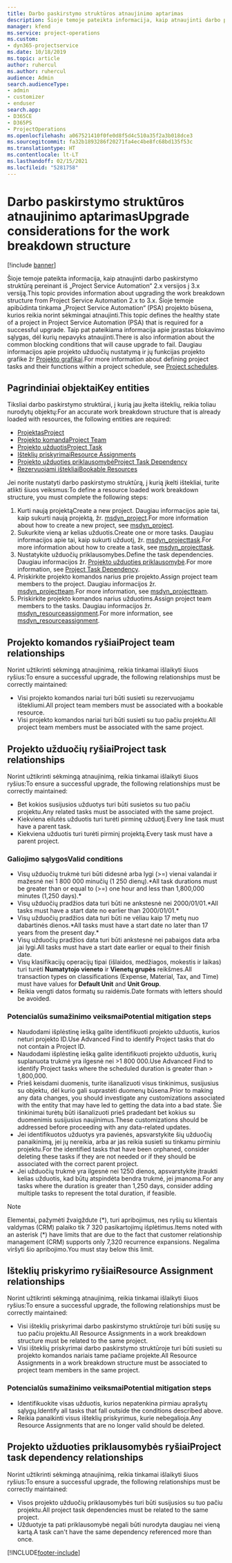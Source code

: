 ```yaml
---
title: Darbo paskirstymo struktūros atnaujinimo aptarimas
description: Šioje temoje pateikta informacija, kaip atnaujinti darbo paskirstymo struktūrą pereinant iš „Project Service Automation“ 2.x versijos į 3.x versiją.
manager: kfend
ms.service: project-operations
ms.custom:
- dyn365-projectservice
ms.date: 10/18/2019
ms.topic: article
author: ruhercul
ms.author: ruhercul
audience: Admin
search.audienceType:
- admin
- customizer
- enduser
search.app:
- D365CE
- D365PS
- ProjectOperations
ms.openlocfilehash: a067521410f0fe0d8f5d4c510a35f2a3b018dce3
ms.sourcegitcommit: fa32b1893286f20271fa4ec4be8fc68bd135f53c
ms.translationtype: HT
ms.contentlocale: lt-LT
ms.lasthandoff: 02/15/2021
ms.locfileid: "5281758"
---
```

# <a name="upgrade-considerations-for-the-work-breakdown-structure"></a><span data-ttu-id="82e10-103">Darbo paskirstymo struktūros atnaujinimo aptarimas</span><span class="sxs-lookup"><span data-stu-id="82e10-103">Upgrade considerations for the work breakdown structure</span></span>

[!include [banner](../includes/psa-now-project-operations.md)]

<span data-ttu-id="82e10-104">Šioje temoje pateikta informacija, kaip atnaujinti darbo paskirstymo struktūrą pereinant iš „Project Service Automation“ 2.x versijos į 3.x versiją.</span><span class="sxs-lookup"><span data-stu-id="82e10-104">This topic provides information about upgrading the work breakdown structure from Project Service Automation 2.x to 3.x.</span></span> <span data-ttu-id="82e10-105">Šioje temoje apibūdinta tinkama „Project Service Automation“ (PSA) projekto būsena, kurios reikia norint sėkmingai atnaujinti.</span><span class="sxs-lookup"><span data-stu-id="82e10-105">This topic defines the healthy state of a project in Project Service Automation (PSA) that is required for a successful upgrade.</span></span> <span data-ttu-id="82e10-106">Taip pat pateikiama informacija apie įprastas blokavimo sąlygas, dėl kurių nepavyks atnaujinti.</span><span class="sxs-lookup"><span data-stu-id="82e10-106">There is also information about the common blocking conditions that will cause upgrade to fail.</span></span> <span data-ttu-id="82e10-107">Daugiau informacijos apie projekto užduočių nustatymą ir jų funkcijas projekto grafike žr [Projekto grafikai](project-creating.md).</span><span class="sxs-lookup"><span data-stu-id="82e10-107">For more information about defining project tasks and their functions within a project schedule, see [Project schedules](project-creating.md).</span></span>

## <a name="key-entities"></a><span data-ttu-id="82e10-108">Pagrindiniai objektai</span><span class="sxs-lookup"><span data-stu-id="82e10-108">Key entities</span></span>
<span data-ttu-id="82e10-109">Tiksliai darbo paskirstymo struktūrai, į kurią jau įkelta išteklių, reikia toliau nurodytų objektų:</span><span class="sxs-lookup"><span data-stu-id="82e10-109">For an accurate work breakdown structure that is already loaded with resources, the following entities are required:</span></span>

- [<span data-ttu-id="82e10-110">Projektas</span><span class="sxs-lookup"><span data-stu-id="82e10-110">Project</span></span>](https://docs.microsoft.com/dynamics365/customerengagement/on-premises/developer/entities/msdyn_project)
- [<span data-ttu-id="82e10-111">Projekto komanda</span><span class="sxs-lookup"><span data-stu-id="82e10-111">Project Team</span></span>](https://docs.microsoft.com/dynamics365/customerengagement/on-premises/developer/entities/msdyn_projectteam)
- [<span data-ttu-id="82e10-112">Projekto užduotis</span><span class="sxs-lookup"><span data-stu-id="82e10-112">Project Task</span></span>](https://docs.microsoft.com/dynamics365/customerengagement/on-premises/developer/entities/msdyn_projecttask)
- [<span data-ttu-id="82e10-113">Išteklių priskyrimai</span><span class="sxs-lookup"><span data-stu-id="82e10-113">Resource Assignments</span></span>](https://docs.microsoft.com/dynamics365/customerengagement/on-premises/developer/entities/msdyn_resourceassignment)
- [<span data-ttu-id="82e10-114">Projekto užduoties priklausomybė</span><span class="sxs-lookup"><span data-stu-id="82e10-114">Project Task Dependency</span></span>](https://docs.microsoft.com/dynamics365/customerengagement/on-premises/developer/entities/msdyn_projecttaskdependency)
- [<span data-ttu-id="82e10-115">Rezervuojami ištekliai</span><span class="sxs-lookup"><span data-stu-id="82e10-115">Bookable Resources</span></span>](https://docs.microsoft.com/dynamics365/customerengagement/on-premises/developer/entities/bookableresource)

<span data-ttu-id="82e10-116">Jei norite nustatyti darbo paskirstymo struktūrą, į kurią įkelti ištekliai, turite atlikti šiuos veiksmus:</span><span class="sxs-lookup"><span data-stu-id="82e10-116">To define a resource loaded work breakdown structure, you must complete the following steps:</span></span>

1. <span data-ttu-id="82e10-117">Kurti naują projektą</span><span class="sxs-lookup"><span data-stu-id="82e10-117">Create a new project.</span></span> <span data-ttu-id="82e10-118">Daugiau informacijos apie tai, kaip sukurti naują projektą, žr. [msdyn_project](https://docs.microsoft.com/dynamics365/customerengagement/on-premises/developer/entities/msdyn_project).</span><span class="sxs-lookup"><span data-stu-id="82e10-118">For more information about how to create a new project, see [msdyn_project](https://docs.microsoft.com/dynamics365/customerengagement/on-premises/developer/entities/msdyn_project).</span></span>
2. <span data-ttu-id="82e10-119">Sukurkite vieną ar kelias užduotis.</span><span class="sxs-lookup"><span data-stu-id="82e10-119">Create one or more tasks.</span></span> <span data-ttu-id="82e10-120">Daugiau informacijos apie tai, kaip sukurti užduotį, žr. [msdyn_projecttask](https://docs.microsoft.com/dynamics365/customerengagement/on-premises/developer/entities/msdyn_projecttask).</span><span class="sxs-lookup"><span data-stu-id="82e10-120">For more information about how to create a task, see [msdyn_projecttask](https://docs.microsoft.com/dynamics365/customerengagement/on-premises/developer/entities/msdyn_projecttask).</span></span>
3. <span data-ttu-id="82e10-121">Nustatykite užduočių priklausomybes.</span><span class="sxs-lookup"><span data-stu-id="82e10-121">Define the task dependencies.</span></span> <span data-ttu-id="82e10-122">Daugiau informacijos žr. [Projekto užduoties priklausomybė](https://docs.microsoft.com/dynamics365/customerengagement/on-premises/developer/entities/msdyn_projecttaskdependency).</span><span class="sxs-lookup"><span data-stu-id="82e10-122">For more information, see [Project Task Dependency](https://docs.microsoft.com/dynamics365/customerengagement/on-premises/developer/entities/msdyn_projecttaskdependency).</span></span>
4. <span data-ttu-id="82e10-123">Priskirkite projekto komandos narius prie projekto.</span><span class="sxs-lookup"><span data-stu-id="82e10-123">Assign project team members to the project.</span></span> <span data-ttu-id="82e10-124">Daugiau informacijos žr. [msdyn_projectteam](https://docs.microsoft.com/dynamics365/customerengagement/on-premises/developer/entities/msdyn_projectteam).</span><span class="sxs-lookup"><span data-stu-id="82e10-124">For more information, see [msdyn_projectteam](https://docs.microsoft.com/dynamics365/customerengagement/on-premises/developer/entities/msdyn_projectteam).</span></span>
5. <span data-ttu-id="82e10-125">Priskirkite projekto komandos narius užduotims.</span><span class="sxs-lookup"><span data-stu-id="82e10-125">Assign project team members to the tasks.</span></span> <span data-ttu-id="82e10-126">Daugiau informacijos žr. [msdyn_resourceassignment](https://docs.microsoft.com/dynamics365/customerengagement/on-premises/developer/entities/msdyn_resourceassignment).</span><span class="sxs-lookup"><span data-stu-id="82e10-126">For more information, see [msdyn_resourceassignment](https://docs.microsoft.com/dynamics365/customerengagement/on-premises/developer/entities/msdyn_resourceassignment).</span></span>

## <a name="project-team-relationships"></a><span data-ttu-id="82e10-127">Projekto komandos ryšiai</span><span class="sxs-lookup"><span data-stu-id="82e10-127">Project team relationships</span></span>

<span data-ttu-id="82e10-128">Norint užtikrinti sėkmingą atnaujinimą, reikia tinkamai išlaikyti šiuos ryšius:</span><span class="sxs-lookup"><span data-stu-id="82e10-128">To ensure a successful upgrade, the following relationships must be correctly maintained:</span></span>
- <span data-ttu-id="82e10-129">Visi projekto komandos nariai turi būti susieti su rezervuojamu ištekliumi.</span><span class="sxs-lookup"><span data-stu-id="82e10-129">All project team members must be associated with a bookable resource.</span></span>
- <span data-ttu-id="82e10-130">Visi projekto komandos nariai turi būti susieti su tuo pačiu projektu.</span><span class="sxs-lookup"><span data-stu-id="82e10-130">All project team members must be associated with the same project.</span></span> 

## <a name="project-task-relationships"></a><span data-ttu-id="82e10-131">Projekto užduočių ryšiai</span><span class="sxs-lookup"><span data-stu-id="82e10-131">Project task relationships</span></span>
<span data-ttu-id="82e10-132">Norint užtikrinti sėkmingą atnaujinimą, reikia tinkamai išlaikyti šiuos ryšius:</span><span class="sxs-lookup"><span data-stu-id="82e10-132">To ensure a successful upgrade, the following relationships must be correctly maintained:</span></span>

- <span data-ttu-id="82e10-133">Bet kokios susijusios užduotys turi būti susietos su tuo pačiu projektu.</span><span class="sxs-lookup"><span data-stu-id="82e10-133">Any related tasks must be associated with the same project.</span></span>
- <span data-ttu-id="82e10-134">Kiekviena eilutės užduotis turi turėti pirminę užduotį.</span><span class="sxs-lookup"><span data-stu-id="82e10-134">Every line task must have a parent task.</span></span>
- <span data-ttu-id="82e10-135">Kiekviena užduotis turi turėti pirminį projektą.</span><span class="sxs-lookup"><span data-stu-id="82e10-135">Every task must have a parent project.</span></span>

### <a name="valid-conditions"></a><span data-ttu-id="82e10-136">Galiojimo sąlygos</span><span class="sxs-lookup"><span data-stu-id="82e10-136">Valid conditions</span></span>

- <span data-ttu-id="82e10-137">Visų užduočių trukmė turi būti didesnė arba lygi (>=) vienai valandai ir mažesnė nei 1 800 000 minučių (1 250 dienų).\*</span><span class="sxs-lookup"><span data-stu-id="82e10-137">All task durations must be greater than or equal to (>=) one hour and less than 1,800,000 minutes (1,250 days).\*</span></span>
- <span data-ttu-id="82e10-138">Visų užduočių pradžios data turi būti ne ankstesnė nei 2000/01/01.\*</span><span class="sxs-lookup"><span data-stu-id="82e10-138">All tasks must have a start date no earlier than 2000/01/01.\*</span></span>
- <span data-ttu-id="82e10-139">Visų užduočių pradžios data turi būti ne vėliau kaip 17 metų nuo dabartinės dienos.\*</span><span class="sxs-lookup"><span data-stu-id="82e10-139">All tasks must have a start date no later than 17 years from the present day.\*</span></span>
- <span data-ttu-id="82e10-140">Visų užduočių pradžios data turi būti ankstesnė nei pabaigos data arba jai lygi.</span><span class="sxs-lookup"><span data-stu-id="82e10-140">All tasks must have a start date earlier or equal to their finish date.</span></span>
- <span data-ttu-id="82e10-141">Visų klasifikacijų operacijų tipai (išlaidos, medžiagos, mokestis ir laikas) turi turėti **Numatytojo vieneto** ir **Vienetų grupės** reikšmes.</span><span class="sxs-lookup"><span data-stu-id="82e10-141">All transaction types on classifications (Expense, Material, Tax, and Time) must have values for **Default Unit** and **Unit Group**.</span></span>
- <span data-ttu-id="82e10-142">Reikia vengti datos formatų su raidėmis.</span><span class="sxs-lookup"><span data-stu-id="82e10-142">Date formats with letters should be avoided.</span></span>

### <a name="potential-mitigation-steps"></a><span data-ttu-id="82e10-143">Potencialūs sumažinimo veiksmai</span><span class="sxs-lookup"><span data-stu-id="82e10-143">Potential mitigation steps</span></span>
- <span data-ttu-id="82e10-144">Naudodami išplėstinę iešką galite identifikuoti projekto užduotis, kurios neturi projekto ID.</span><span class="sxs-lookup"><span data-stu-id="82e10-144">Use Advanced Find to identify Project tasks that do not contain a Project ID.</span></span>
- <span data-ttu-id="82e10-145">Naudodami išplėstinę iešką galite identifikuoti projekto užduotis, kurių suplanuota trukmė yra ilgesnė nei >1 800 000.</span><span class="sxs-lookup"><span data-stu-id="82e10-145">Use Advanced Find to identify Project tasks where the scheduled duration is greater than > 1,800,000.</span></span>
- <span data-ttu-id="82e10-146">Prieš keisdami duomenis, turite išanalizuoti visus tinkinimus, susijusius su objektu, dėl kurio gali suprastėti duomenų būsena.</span><span class="sxs-lookup"><span data-stu-id="82e10-146">Prior to making any data changes, you should investigate any customizations associated with the entity that may have led to getting the data into a bad state.</span></span> <span data-ttu-id="82e10-147">Šie tinkinimai turėtų būti išanalizuoti prieš pradedant bet kokius su duomenimis susijusius naujinimus.</span><span class="sxs-lookup"><span data-stu-id="82e10-147">These customizations should be addressed before proceeding with any data-related updates.</span></span>
- <span data-ttu-id="82e10-148">Jei identifikuotos užduotys yra pavienės, apsvarstykite šių užduočių panaikinimą, jei jų nereikia, arba ar jas reikia susieti su tinkamu pirminiu projektu.</span><span class="sxs-lookup"><span data-stu-id="82e10-148">For the identified tasks that have been orphaned, consider deleting these tasks if they are not needed or if they should be associated with the correct parent project.</span></span>
- <span data-ttu-id="82e10-149">Jei užduočių trukmė yra ilgesnė nei 1250 dienos, apsvarstykite įtraukti kelias užduotis, kad būtų atspindėta bendra trukmė, jei įmanoma.</span><span class="sxs-lookup"><span data-stu-id="82e10-149">For any tasks where the duration is greater than 1,250 days, consider adding multiple tasks to represent the total duration, if feasible.</span></span>

> [!NOTE]
> <span data-ttu-id="82e10-150">Elementai, pažymėti žvaigždute (\*), turi apribojimus, nes ryšių su klientais valdymas (CRM) palaiko tik 7 320 pasikartojimų išplėtimus.</span><span class="sxs-lookup"><span data-stu-id="82e10-150">Items noted with an asterisk (\*) have limits that are due to the fact that customer relationship management (CRM) supports only 7,320 recurrence expansions.</span></span> <span data-ttu-id="82e10-151">Negalima viršyti šio apribojimo.</span><span class="sxs-lookup"><span data-stu-id="82e10-151">You must stay below this limit.</span></span>

## <a name="resource-assignment-relationships"></a><span data-ttu-id="82e10-152">Išteklių priskyrimo ryšiai</span><span class="sxs-lookup"><span data-stu-id="82e10-152">Resource Assignment relationships</span></span>
<span data-ttu-id="82e10-153">Norint užtikrinti sėkmingą atnaujinimą, reikia tinkamai išlaikyti šiuos ryšius:</span><span class="sxs-lookup"><span data-stu-id="82e10-153">To ensure a successful upgrade, the following relationships must be correctly maintained:</span></span>

- <span data-ttu-id="82e10-154">Visi išteklių priskyrimai darbo paskirstymo struktūroje turi būti susiję su tuo pačiu projektu.</span><span class="sxs-lookup"><span data-stu-id="82e10-154">All Resource Assignments in a work breakdown structure must be related to the same project.</span></span>
- <span data-ttu-id="82e10-155">Visi išteklių priskyrimai darbo paskirstymo struktūroje turi būti susieti su projekto komandos nariais tame pačiame projekte.</span><span class="sxs-lookup"><span data-stu-id="82e10-155">All Resource Assignments in a work breakdown structure must be associated to project team members in the same project.</span></span>

### <a name="potential-mitigation-steps"></a><span data-ttu-id="82e10-156">Potencialūs sumažinimo veiksmai</span><span class="sxs-lookup"><span data-stu-id="82e10-156">Potential mitigation steps</span></span>
- <span data-ttu-id="82e10-157">Identifikuokite visas užduotis, kurios nepatenkina pirmiau aprašytų sąlygų.</span><span class="sxs-lookup"><span data-stu-id="82e10-157">Identify all tasks that fall outside the conditions described above.</span></span>  
- <span data-ttu-id="82e10-158">Reikia panaikinti visus išteklių priskyrimus, kurie nebegalioja.</span><span class="sxs-lookup"><span data-stu-id="82e10-158">Any Resource Assignments that are no longer valid should be deleted.</span></span>

## <a name="project-task-dependency-relationships"></a><span data-ttu-id="82e10-159">Projekto užduoties priklausomybės ryšiai</span><span class="sxs-lookup"><span data-stu-id="82e10-159">Project task dependency relationships</span></span>
<span data-ttu-id="82e10-160">Norint užtikrinti sėkmingą atnaujinimą, reikia tinkamai išlaikyti šiuos ryšius:</span><span class="sxs-lookup"><span data-stu-id="82e10-160">To ensure a successful upgrade, the following relationships must be correctly maintained:</span></span>

- <span data-ttu-id="82e10-161">Visos projekto užduočių priklausomybės turi būti susijusios su tuo pačiu projektu.</span><span class="sxs-lookup"><span data-stu-id="82e10-161">All project task dependencies must be related to the same project.</span></span>
- <span data-ttu-id="82e10-162">Užduotyje ta pati priklausomybė negali būti nurodyta daugiau nei vieną kartą.</span><span class="sxs-lookup"><span data-stu-id="82e10-162">A task can't have the same dependency referenced more than once.</span></span>


[!INCLUDE[footer-include](../includes/footer-banner.md)]